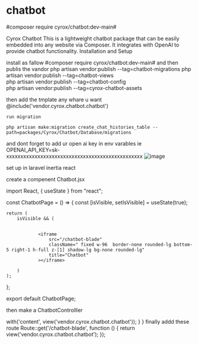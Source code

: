 # chatbot
#composer require cyrox/chatbot:dev-main#

Cyrox Chatbot This is a lightweight chatbot package that can be easily embedded into any website via Composer. It integrates with OpenAI to provide chatbot functionality. Installation and Setup

install as fallow
#composer require cyrox/chatbot:dev-main#
and then publis the vandor 
 php artisan vendor:publish --tag=chatbot-migrations 
php artisan vendor:publish --tag=chatbot-views       
php artisan vendor:publish --tag=chatbot-config       
php artisan vendor:publish --tag=cyrox-chatbot-assets 

 then add the tmplate any whare u want 
    @include('vendor.cyrox.chatbot.chatbot')

    run migration 
    
    php artisan make:migration create_chat_histories_table --path=packages/Cyrox/Chatbot/Database/migrations
    
 and dont forget to add ur open ai key in env varables 
 ie OPENAI_API_KEY=sk-xxxxxxxxxxxxxxxxxxxxxxxxxxxxxxxxxxxxxxxxxxxxxxxx
![image](https://github.com/user-attachments/assets/9b790677-71d7-41b7-8c85-9c37942c92ea)


   
set up in laravel inertia react

create a compenent Chatbot.jsx


import React, { useState } from "react";

const ChatbotPage = () => {
    const [isVisible, setIsVisible] = useState(true);

    return (
        isVisible && (
           
  
                <iframe
                    src="/chatbot-blade"
                    className=" fixed w-96  border-none rounded-lg bottom-5 right-1 h-full z-[1] shadow-lg bg-none rounded-lg"
                    title="Chatbot"
                ></iframe>
     
        )
    );
};

export default ChatbotPage;





then make a ChatbotControlller 

<?php

namespace App\Http\Controllers;

use App\Models\chatbot;
use App\Http\Requests\StorechatbotRequest;
use App\Http\Requests\UpdatechatbotRequest;

class ChatbotController extends Controller
{
   public function show()
    {
        return view('app')->with('content', view('vendor.cyrox.chatbot.chatbot'));
    }
    }

    finally addd these route
    Route::get('/chatbot-blade', function () {
    return view('vendor.cyrox.chatbot.chatbot');
});
